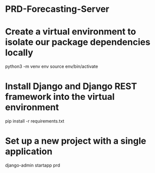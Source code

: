 # PRD-Forecasting-Server

# Create a virtual environment to isolate our package dependencies locally
python3 -m venv env
source env/bin/activate

# Install Django and Django REST framework into the virtual environment
pip install -r requirements.txt

# Set up a new project with a single application
django-admin startapp prd